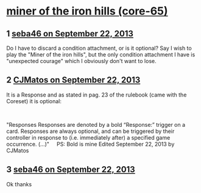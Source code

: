 # [miner of the iron hills (core-65)](https://community.fantasyflightgames.com/topic/90814-miner-of-the-iron-hills-core-65/)

## 1 [seba46 on September 22, 2013](https://community.fantasyflightgames.com/topic/90814-miner-of-the-iron-hills-core-65/?do=findComment&comment=872345)

Do I have to discard a condition attachment, or is it optional? Say I wish to play the "Miner of the iron hills", but the only condition attachment I have is "unexpected courage" which I obviously don't want to lose.

## 2 [CJMatos on September 22, 2013](https://community.fantasyflightgames.com/topic/90814-miner-of-the-iron-hills-core-65/?do=findComment&comment=872365)

It is a Response and as stated in pag. 23 of the rulebook (came with the Coreset) it is optional:

 

"Responses
Responses are denoted by a bold “Response:” trigger on a card. Responses are always optional, and can be triggered by their controller in response to (i.e. immediately after) a specified game occurrence. (...)"
 
 
PS: Bold is mine
Edited September 22, 2013 by CJMatos

## 3 [seba46 on September 22, 2013](https://community.fantasyflightgames.com/topic/90814-miner-of-the-iron-hills-core-65/?do=findComment&comment=872717)

Ok thanks

